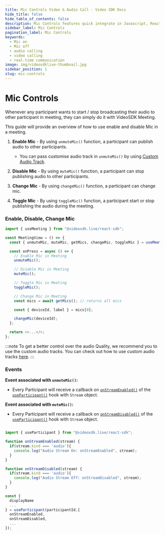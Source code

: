 ```yaml
---
title: Mic Controls Video & Audio Call - Video SDK Docs
hide_title: false
hide_table_of_contents: false
description: Mic Controls features quick integrate in Javascript, React JS, Android, IOS, React Native, Flutter with Video SDK to add live video & audio conferencing to your applications.
sidebar_label: Mic Controls
pagination_label: Mic Controls
keywords:
  - Mic on
  - Mic off
  - audio calling
  - video calling
  - real-time communication
image: img/videosdklive-thumbnail.jpg
sidebar_position: 1
slug: mic-controls
---
```


# Mic Controls

Whenever any participant wants to start / stop broadcasting their audio to other participant in meeting, they can simply do it with VideoSDK Meeting.

This guide will provide an overview of how to use enable and disable Mic in a meeting.

1. **Enable Mic** - By using `unmuteMic()` function, a participant can publish audio to other participants.

   - You can pass customise audio track in `unmuteMic()` by using [Custom Audio Track](/react/guide/video-and-audio-calling-api-sdk/features/custom-track/custom-audio-track#custom-track-with-unmutemic).

2. **Disable Mic** - By using `muteMic()` function, a participant can stop publishing audio to other participants.

3. **Change Mic** - By using `changeMic()` function, a participant can change mic.

4. **Toggle Mic** - By using `toggleMic()` function, a participant start or stop publishing the audio during the meeting.

### Enable, Disable, Change Mic

```js
import { useMeeting } from "@videosdk.live/react-sdk";

const MeetingView = () => {
  const { unmuteMic, muteMic, getMics, changeMic, toggleMic } = useMeeting();

  const onPress = async () => {
    // Enable Mic in Meeting
    unmuteMic();

    // Disable Mic in Meeting
    muteMic();

    // Toggle Mic in Meeting
    toggleMic();

    // Change Mic in Meeting
    const mics = await getMics(); // returns all mics

    const { deviceId, label } = mics[0];

    changeMic(deviceId);
  };

  return <>...</>;
};
```

:::note
To get a better control over the audio Quality, we recommend you to use the custom audio tracks. You can check out how to use custom audio tracks [here](./custom-track/custom-audio-track.md).
:::

### Events

**Event associated with `unmuteMic()`:**

- Every Participant will receive a callback on [`onStreamEnabled()`](../../../api/sdk-reference/use-participant/events#onstreamenabled) of the [`useParticipant()`](../../../api/sdk-reference/use-participant/introduction.md) hook with `Stream` object.

**Event associated with `muteMic()`:**

- Every Participant will receive a callback on [`onStreamDisabled()`](../../../api/sdk-reference/use-participant/events#onstreamdisabled) of the [`useParticipant()`](../../../api/sdk-reference/use-participant/introduction.md) hook with `Stream` object.

```js

import { useParticipant } from "@videosdk.live/react-sdk";

function onStreamEnabled(stream) {
  if(stream.kind === 'audio'){
    console.log("Audio Stream On: onStreamEnabled", stream);
  }
}

function onStreamDisabled(stream) {
  if(stream.kind === 'audio'){
    console.log("Audio Stream Off: onStreamDisabled", stream);
  }
}

const {
  displayName
  ...
} = useParticipant(participantId,{
  onStreamEnabled,
  onStreamDisabled,
  ...
});
```
